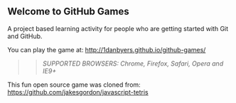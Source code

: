 ## Welcome to GitHub Games

A project based learning activity for people who are getting started with Git and GitHub.

You can play the game at: http://1danbyers.github.io/github-games/

>> _*SUPPORTED BROWSERS*: Chrome, Firefox, Safari, Opera and IE9+_

This fun open source game was cloned from: https://github.com/jakesgordon/javascript-tetris

